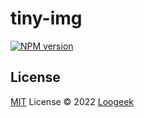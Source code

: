 # tiny-img

[![NPM version](https://img.shields.io/npm/v/tiny-img?color=a1b858&label=)](https://www.npmjs.com/package/tiny-img)

## License

[MIT](./LICENSE) License © 2022 [Loogeek](https://github.com/Loogeek)
